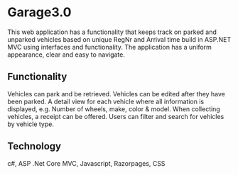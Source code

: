 # Garage3.0

This web application has a functionality that keeps track on parked and unparked vehicles based on unique RegNr and Arrival time build in ASP.NET MVC using interfaces and functionality. 
The application has a uniform appearance, clear and easy to navigate.

## Functionality
Vehicles can park and be retrieved. Vehicles can be edited after they have been parked. A detail view for each vehicle where all information is displayed, e.g. 
Number of wheels, make, color & model. When collecting vehicles, a receipt can be offered. Users can filter and search for vehicles by vehicle type.

## Technology
c#, ASP .Net Core MVC, Javascript, Razorpages, CSS

 
